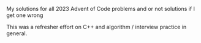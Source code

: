 My solutions for all 2023 Advent of Code problems
and or not solutions if I get one wrong

This was a refresher effort on C++ and algorithm / interview practice in general.
